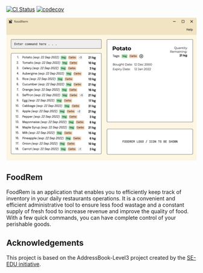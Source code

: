 [![CI Status](https://github.com/AY2223S1-CS2103T-W16-2/tp/workflows/Java%20CI/badge.svg)](https://github.com/AY2223S1-CS2103T-W16-2/tp/actions)
[![codecov](https://codecov.io/gh/AY2223S1-CS2103T-W16-2/tp/branch/master/graph/badge.svg)](https://codecov.io/gh/AY2223S1-CS2103T-W16-2/tp)

![Ui](docs/images/Ui.png)

## FoodRem
FoodRem is an application that enables you to efficiently keep track of inventory in your daily restaurants operations. It is a convenient and efficient administrative tool to ensure less food wastage and a constant supply of fresh food to increase revenue and improve the quality of food. With a few quick commands, you can have complete control of your perishable goods.

## Acknowledgements
This project is based on the AddressBook-Level3 project created by the [SE-EDU initiative](https://se-education.org).
